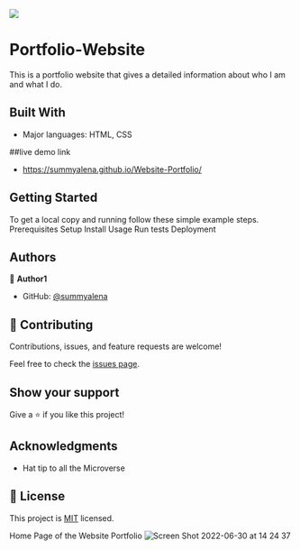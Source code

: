 ![](https://img.shields.io/badge/Microverse-blueviolet)

# Portfolio-Website
This is a portfolio website that gives a detailed information about who I am and what I do.


## Built With

- Major languages: HTML, CSS 

##live demo link
- https://summyalena.github.io/Website-Portfolio/


## Getting Started
To get a local copy and running follow these simple example steps.
Prerequisites
Setup
Install
Usage
Run tests
Deployment

## Authors

👤 **Author1**

- GitHub: [@summyalena](https://github.com/summyalena)

## 🤝 Contributing

Contributions, issues, and feature requests are welcome!

Feel free to check the [issues page](../../issues/).

## Show your support

Give a ⭐️ if you like this project!

## Acknowledgments

- Hat tip to all the Microverse 

## 📝 License

This project is [MIT](./MIT.md) licensed.

Home Page of the Website Portfolio
![Screen Shot 2022-06-30 at 14 24 37](https://user-images.githubusercontent.com/95056164/176688673-647f2ed5-7c71-4626-98b5-f4b750ec27d0.png)


